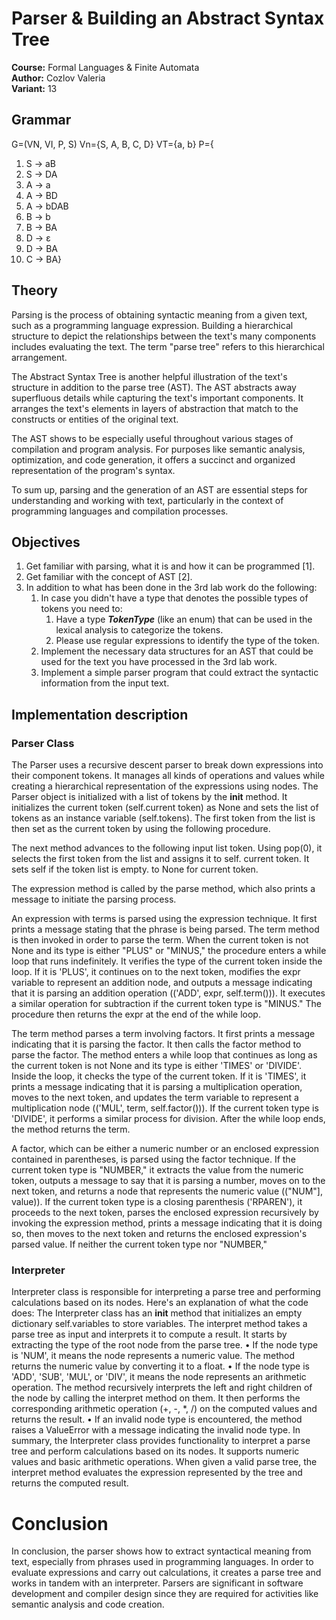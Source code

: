 # Parser & Building an Abstract Syntax Tree
**Course:** Formal Languages & Finite Automata  
**Author:** Cozlov Valeria \
**Variant:** 13
## Grammar
G=(VN, VI, P, S) Vn={S, A, B, C, D} VT={a, b}
P={ 
1. S → aB
2. S → DA
3. A → a
4. A → BD
5. A → bDAB
6. B → b
7. B → BA
8. D → ε
9. D → BA
10. C → BA}
## Theory
Parsing is the process of obtaining syntactic meaning from a given text, such as a programming language expression. Building a hierarchical structure to depict the relationships between the text's many components includes evaluating the text. The term "parse tree" refers to this hierarchical arrangement.

The Abstract Syntax Tree is another helpful illustration of the text's structure in addition to the parse tree (AST). The AST abstracts away superfluous details while capturing the text's important components. It arranges the text's elements in layers of abstraction that match to the constructs or entities of the original text.

The AST shows to be especially useful throughout various stages of compilation and program analysis. For purposes like semantic analysis, optimization, and code generation, it offers a succinct and organized representation of the program's syntax.

To sum up, parsing and the generation of an AST are essential steps for understanding and working with text, particularly in the context of programming languages and compilation processes.

## Objectives

1. Get familiar with parsing, what it is and how it can be programmed [1].
2. Get familiar with the concept of AST [2].
3. In addition to what has been done in the 3rd lab work do the following:
   1. In case you didn't have a type that denotes the possible types of tokens you need to:
      1. Have a type __*TokenType*__ (like an enum) that can be used in the lexical analysis to categorize the tokens. 
      2. Please use regular expressions to identify the type of the token.
   2. Implement the necessary data structures for an AST that could be used for the text you have processed in the 3rd lab work.
   3. Implement a simple parser program that could extract the syntactic information from the input text.

## Implementation description

### Parser Class
The Parser uses a recursive descent parser to break down expressions into their component tokens. It manages all kinds of operations and values while creating a hierarchical representation of the expressions using nodes.
The Parser object is initialized with a list of tokens by the __init__ method. It initializes the current token (self.current token) as None and sets the list of tokens as an instance variable (self.tokens). The first token from the list is then set as the current token by using the following procedure.

The next method advances to the following input list token. Using pop(0), it selects the first token from the list and assigns it to self. current token. It sets self if the token list is empty. to None for current token.

The expression method is called by the parse method, which also prints a message to initiate the parsing process.

An expression with terms is parsed using the expression technique. It first prints a message stating that the phrase is being parsed. The term method is then invoked in order to parse the term. When the current token is not None and its type is either "PLUS" or "MINUS," the procedure enters a while loop that runs indefinitely. It verifies the type of the current token inside the loop. If it is 'PLUS', it continues on to the next token, modifies the expr variable to represent an addition node, and outputs a message indicating that it is parsing an addition operation (('ADD', expr, self.term())). It executes a similar operation for subtraction if the current token type is "MINUS." The procedure then returns the expr at the end of the while loop.

The term method parses a term involving factors. It first prints a message indicating that it is parsing the factor. It then calls the factor method to parse the factor. The method enters a while loop that continues as long as the current token is not None and its type is either 'TIMES' or 'DIVIDE'. Inside the loop, it checks the type of the current token. If it is 'TIMES', it prints a message indicating that it is parsing a multiplication operation, moves to the next token, and updates the term variable to represent a multiplication node (('MUL', term, self.factor())). If the current token type is 'DIVIDE', it performs a similar process for division. After the while loop ends, the method returns the term.

A factor, which can be either a numeric number or an enclosed expression contained in parentheses, is parsed using the factor technique. If the current token type is "NUMBER," it extracts the value from the numeric token, outputs a message to say that it is parsing a number, moves on to the next token, and returns a node that represents the numeric value (("NUM"], value)). If the current token type is a closing parenthesis ('RPAREN'), it proceeds to the next token, parses the enclosed expression recursively by invoking the expression method, prints a message indicating that it is doing so, then moves to the next token and returns the enclosed expression's parsed value. If neither the current token type nor "NUMBER,"

### Interpreter
Interpreter class is responsible for interpreting a parse tree and performing calculations based on its nodes. Here's an explanation of what the code does:
The Interpreter class has an __init__ method that initializes an empty dictionary self.variables to store variables.
The interpret method takes a parse tree as input and interprets it to compute a result. It starts by extracting the type of the root node from the parse tree.
•	If the node type is 'NUM', it means the node represents a numeric value. The method returns the numeric value by converting it to a float.
•	If the node type is 'ADD', 'SUB', 'MUL', or 'DIV', it means the node represents an arithmetic operation. The method recursively interprets the left and right children of the node by calling the interpret method on them. It then performs the corresponding arithmetic operation (+, -, *, /) on the computed values and returns the result.
•	If an invalid node type is encountered, the method raises a ValueError with a message indicating the invalid node type.
In summary, the Interpreter class provides functionality to interpret a parse tree and perform calculations based on its nodes. It supports numeric values and basic arithmetic operations. When given a valid parse tree, the interpret method evaluates the expression represented by the tree and returns the computed result.


# Conclusion
In conclusion, the parser shows how to extract syntactical meaning from text, especially from phrases used in programming languages. In order to evaluate expressions and carry out calculations, it creates a parse tree and works in tandem with an interpreter. Parsers are significant in software development and compiler design since they are required for activities like semantic analysis and code creation.
